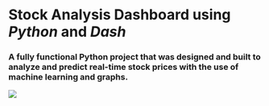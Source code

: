 ﻿# Stock Analysis Dashboard using _Python_ and _Dash_
 ### A fully functional Python project that was designed and built to analyze and predict real-time stock prices with the use of machine learning and graphs.
 
 ![](https://github.com/jbacl/myrender-stockmarket-app/blob/main/src/assets/stock.gif)
